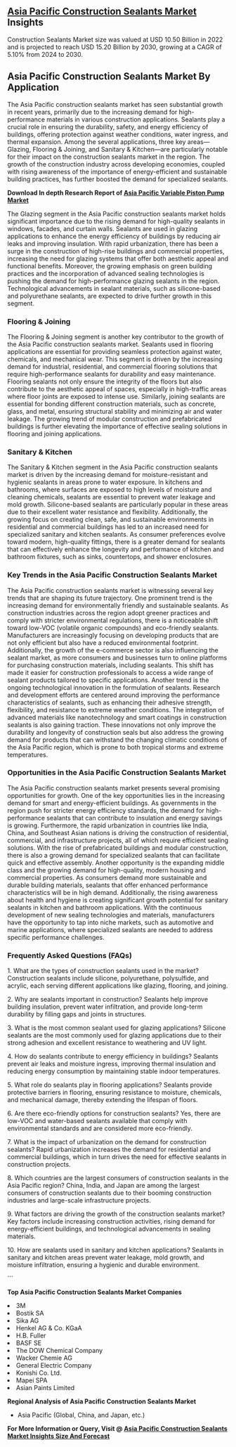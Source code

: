 <h2><a href="https://www.verifiedmarketreports.com/download-sample/?rid=512125&amp;utm_source=Github-Feb&amp;utm_medium=219" target="_blank">Asia Pacific Construction Sealants Market</a> Insights</h2><p>Construction Sealants Market size was valued at USD 10.50 Billion in 2022 and is projected to reach USD 15.20 Billion by 2030, growing at a CAGR of 5.10% from 2024 to 2030.</p><p><h2>Asia Pacific Construction Sealants Market By Application</h2> <p>The Asia Pacific construction sealants market has seen substantial growth in recent years, primarily due to the increasing demand for high-performance materials in various construction applications. Sealants play a crucial role in ensuring the durability, safety, and energy efficiency of buildings, offering protection against weather conditions, water ingress, and thermal expansion. Among the several applications, three key areas—Glazing, Flooring & Joining, and Sanitary & Kitchen—are particularly notable for their impact on the construction sealants market in the region. The growth of the construction industry across developing economies, coupled with rising awareness of the importance of energy-efficient and sustainable building practices, has further boosted the demand for specialized sealants. <p><strong>Download In depth Research Report of <a href="https://www.verifiedmarketreports.com/download-sample/?rid=236118&amp;utm_source=Pulse-Dec&amp;utm_medium=219" target="_blank">Asia Pacific Variable Piston Pump Market</a></strong></p> The Glazing segment in the Asia Pacific construction sealants market holds significant importance due to the rising demand for high-quality sealants in windows, facades, and curtain walls. Sealants are used in glazing applications to enhance the energy efficiency of buildings by reducing air leaks and improving insulation. With rapid urbanization, there has been a surge in the construction of high-rise buildings and commercial properties, increasing the need for glazing systems that offer both aesthetic appeal and functional benefits. Moreover, the growing emphasis on green building practices and the incorporation of advanced sealing technologies is pushing the demand for high-performance glazing sealants in the region. Technological advancements in sealant materials, such as silicone-based and polyurethane sealants, are expected to drive further growth in this segment. <h3>Flooring & Joining</h3> The Flooring & Joining segment is another key contributor to the growth of the Asia Pacific construction sealants market. Sealants used in flooring applications are essential for providing seamless protection against water, chemicals, and mechanical wear. This segment is driven by the increasing demand for industrial, residential, and commercial flooring solutions that require high-performance sealants for durability and easy maintenance. Flooring sealants not only ensure the integrity of the floors but also contribute to the aesthetic appeal of spaces, especially in high-traffic areas where floor joints are exposed to intense use. Similarly, joining sealants are essential for bonding different construction materials, such as concrete, glass, and metal, ensuring structural stability and minimizing air and water leakage. The growing trend of modular construction and prefabricated buildings is further elevating the importance of effective sealing solutions in flooring and joining applications. <h3>Sanitary & Kitchen</h3> The Sanitary & Kitchen segment in the Asia Pacific construction sealants market is driven by the increasing demand for moisture-resistant and hygienic sealants in areas prone to water exposure. In kitchens and bathrooms, where surfaces are exposed to high levels of moisture and cleaning chemicals, sealants are essential to prevent water leakage and mold growth. Silicone-based sealants are particularly popular in these areas due to their excellent water resistance and flexibility. Additionally, the growing focus on creating clean, safe, and sustainable environments in residential and commercial buildings has led to an increased need for specialized sanitary and kitchen sealants. As consumer preferences evolve toward modern, high-quality fittings, there is a greater demand for sealants that can effectively enhance the longevity and performance of kitchen and bathroom fixtures, such as sinks, countertops, and shower enclosures. <h3>Key Trends in the Asia Pacific Construction Sealants Market</h3> The Asia Pacific construction sealants market is witnessing several key trends that are shaping its future trajectory. One prominent trend is the increasing demand for environmentally friendly and sustainable sealants. As construction industries across the region adopt greener practices and comply with stricter environmental regulations, there is a noticeable shift toward low-VOC (volatile organic compounds) and eco-friendly sealants. Manufacturers are increasingly focusing on developing products that are not only efficient but also have a reduced environmental footprint. Additionally, the growth of the e-commerce sector is also influencing the sealant market, as more consumers and businesses turn to online platforms for purchasing construction materials, including sealants. This shift has made it easier for construction professionals to access a wide range of sealant products tailored to specific applications. Another trend is the ongoing technological innovation in the formulation of sealants. Research and development efforts are centered around improving the performance characteristics of sealants, such as enhancing their adhesive strength, flexibility, and resistance to extreme weather conditions. The integration of advanced materials like nanotechnology and smart coatings in construction sealants is also gaining traction. These innovations not only improve the durability and longevity of construction seals but also address the growing demand for products that can withstand the changing climatic conditions of the Asia Pacific region, which is prone to both tropical storms and extreme temperatures. <h3>Opportunities in the Asia Pacific Construction Sealants Market</h3> The Asia Pacific construction sealants market presents several promising opportunities for growth. One of the key opportunities lies in the increasing demand for smart and energy-efficient buildings. As governments in the region push for stricter energy efficiency standards, the demand for high-performance sealants that can contribute to insulation and energy savings is growing. Furthermore, the rapid urbanization in countries like India, China, and Southeast Asian nations is driving the construction of residential, commercial, and infrastructure projects, all of which require efficient sealing solutions. With the rise of prefabricated buildings and modular construction, there is also a growing demand for specialized sealants that can facilitate quick and effective assembly. Another opportunity is the expanding middle class and the growing demand for high-quality, modern housing and commercial properties. As consumers demand more sustainable and durable building materials, sealants that offer enhanced performance characteristics will be in high demand. Additionally, the rising awareness about health and hygiene is creating significant growth potential for sanitary sealants in kitchen and bathroom applications. With the continuous development of new sealing technologies and materials, manufacturers have the opportunity to tap into niche markets, such as automotive and marine applications, where specialized sealants are needed to address specific performance challenges. <h3>Frequently Asked Questions (FAQs)</h3> <p>1. What are the types of construction sealants used in the market? Construction sealants include silicone, polyurethane, polysulfide, and acrylic, each serving different applications like glazing, flooring, and joining.</p> <p>2. Why are sealants important in construction? Sealants help improve building insulation, prevent water infiltration, and provide long-term durability by filling gaps and joints in structures.</p> <p>3. What is the most common sealant used for glazing applications? Silicone sealants are the most commonly used for glazing applications due to their strong adhesion and excellent resistance to weathering and UV light.</p> <p>4. How do sealants contribute to energy efficiency in buildings? Sealants prevent air leaks and moisture ingress, improving thermal insulation and reducing energy consumption by maintaining stable indoor temperatures.</p> <p>5. What role do sealants play in flooring applications? Sealants provide protective barriers in flooring, ensuring resistance to moisture, chemicals, and mechanical damage, thereby extending the lifespan of floors.</p> <p>6. Are there eco-friendly options for construction sealants? Yes, there are low-VOC and water-based sealants available that comply with environmental standards and are considered more eco-friendly.</p> <p>7. What is the impact of urbanization on the demand for construction sealants? Rapid urbanization increases the demand for residential and commercial buildings, which in turn drives the need for effective sealants in construction projects.</p> <p>8. Which countries are the largest consumers of construction sealants in the Asia Pacific region? China, India, and Japan are among the largest consumers of construction sealants due to their booming construction industries and large-scale infrastructure projects.</p> <p>9. What factors are driving the growth of the construction sealants market? Key factors include increasing construction activities, rising demand for energy-efficient buildings, and technological advancements in sealing materials.</p> <p>10. How are sealants used in sanitary and kitchen applications? Sealants in sanitary and kitchen areas prevent water leakage, mold growth, and moisture infiltration, ensuring a hygienic and durable environment.</p> ```</p><p><strong>Top Asia Pacific Construction Sealants Market Companies</strong></p><div data-test-id=""><p><li>3M</li><li> Bostik SA</li><li> Sika AG</li><li> Henkel AG & Co. KGaA</li><li> H.B. Fuller</li><li> BASF SE</li><li> The DOW Chemical Company</li><li> Wacker Chemie AG</li><li> General Electric Company</li><li> Konishi Co. Ltd.</li><li> Mapei SPA</li><li> Asian Paints Limited</li></p><div><strong>Regional Analysis of&nbsp;Asia Pacific Construction Sealants Market</strong></div><ul><li dir="ltr"><p dir="ltr">Asia Pacific (Global, China, and Japan, etc.)</p></li></ul><p><strong>For More Information or Query, Visit @&nbsp;</strong><strong><a href="https://www.verifiedmarketreports.com/product/construction-sealants-market-size-and-forecast/?utm_source=Github-Feb&amp;utm_medium=219" target="_blank">Asia Pacific Construction Sealants Market Insights Size And Forecast</a></strong></p></div><h2>&nbsp;</h2><div data-test-id="">&nbsp;</div>
